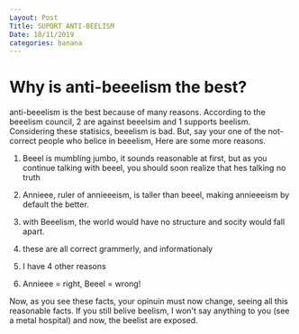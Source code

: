 ```yaml
---
Layout: Post
Title: SUPORT ANTI-BEELISM
Date: 18/11/2019
categories: banana
---
```


# Why is anti-beeelism the best?

anti-beeelism is the best because of many reasons. According to the beeelism council, 2 are against beeelsim and 1 supports beelism. Considering
these statisics, beeelism is bad. But, say your one of the not-correct people who belice in beeelism, Here are some more reasons.

1. Beeel is mumbling jumbo, it sounds reasonable at first, but as you continue talking with beeel, you should soon realize that hes talking
no truth

2. Annieee, ruler of annieeeism, is taller than beeel, making annieeeism by default the better.

3. with Beeelism, the world would have no structure and socity would fall apart.

4. these are all correct grammerly, and informationaly

5. I have 4 other reasons

6. Annieee = right, Beeel = wrong!

Now, as you see these facts, your opinuin must now change, seeing all this reasonable facts. If you still belive beelism, I won't say anything
to you (see a metal hospital) and now, the beelist are exposed.
